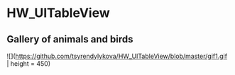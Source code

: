 # HW_UITableView

## Gallery of animals and birds

![](https://github.com/tsyrendylykova/HW_UITableView/blob/master/gif1.gif | height = 450)
  
  

